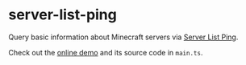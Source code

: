 # server-list-ping

Query basic information about Minecraft servers via
[Server List Ping](https://wiki.vg/Server_List_Ping).

Check out the [online demo](https://server-list-ping.deno.dev/) and its source
code in `main.ts`.
